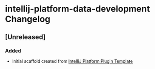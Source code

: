 <!-- Keep a Changelog guide -> https://keepachangelog.com -->

# intellij-platform-data-development Changelog

## [Unreleased]
### Added
- Initial scaffold created from [IntelliJ Platform Plugin Template](https://github.com/JetBrains/intellij-platform-plugin-template)
